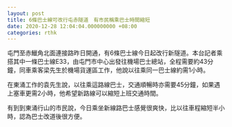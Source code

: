 ```yaml
---
layout: post
title: 6條巴士線可改行屯赤隧道　有市民稱乘巴士時間縮短
date: 2020-12-28 12:04:04.000000000 +08:00
categories: rthk
---
```


屯門至赤鱲角北面連接路昨日開通，有6條巴士線今日起改行新隧道。本台記者乘搭其中一條巴士線E33，由屯門市中心出發往機場巴士總站，全程需要約43分鐘，同車乘客梁先生於機場貨運區工作，他說以往乘同一巴士線約需1小時。

在東涌工作的袁先生說，以往乘這路線巴士，交通順暢時亦需要45分鐘，如果遇上塞車更需2小時，他希望新路線可以縮短上班交通時間。

有到到東涌行山的市民說，今日乘坐新線路巴士感覺很爽快，比以往車程縮短半小時，認為巴士改道後很方便。
